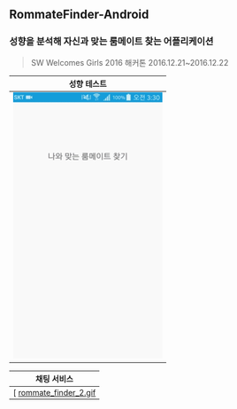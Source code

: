 
## RommateFinder-Android 
### 성향을 분석해 자신과 맞는 룸메이트 찾는 어플리케이션 
> SW Welcomes Girls 2016 해커톤 
> 2016.12.21~2016.12.22
 
| 성향 테스트 | 
| --- | 
| ![rommate_finder_1.gif](rommate_finder_1.gif)  | 

| 채팅 서비스 |
| --- |
[ [rommate_finder_2.gif](rommate_finder_2.gif) |


